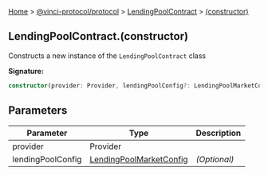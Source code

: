 [Home](./index.md) &gt; [@vinci-protocol/protocol](./protocol.md) &gt; [LendingPoolContract](./protocol.lendingpoolcontract.md) &gt; [(constructor)](./protocol.lendingpoolcontract._constructor_.md)

## LendingPoolContract.(constructor)

Constructs a new instance of the `LendingPoolContract` class

<b>Signature:</b>

```typescript
constructor(provider: Provider, lendingPoolConfig?: LendingPoolMarketConfig);
```

## Parameters

| Parameter         | Type                                                             | Description       |
| ----------------- | ---------------------------------------------------------------- | ----------------- |
| provider          | Provider                                                         |                   |
| lendingPoolConfig | [LendingPoolMarketConfig](./protocol.lendingpoolmarketconfig.md) | <i>(Optional)</i> |
